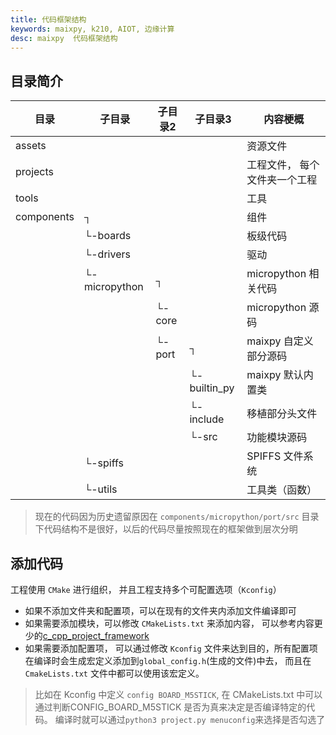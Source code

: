 ```yaml
---
title: 代码框架结构
keywords: maixpy, k210, AIOT, 边缘计算
desc: maixpy  代码框架结构
---
```





## 目录简介

| 目录 | 子目录 | 子目录2 | 子目录3 | 内容梗概 | 
| -- | -- | -- | -- | -- |
|  assets  |  |  | | 资源文件 |
|  projects  |  | | | 工程文件， 每个文件夹一个工程 | 
|  tools | | | | 工具 |
| components|┐ | | | 组件 |
|               | └-boards | | | 板级代码 |
|               | └-drivers | | | 驱动 |
|               | └-micropython |┐ | | micropython 相关代码 |
|               |                |└-core | | micropython 源码 |
|               |                |└-port|┐ | maixpy 自定义部分源码 |
|               |                |          |└-builtin_py | maixpy 默认内置类 |
|               |                |          |└-include | 移植部分头文件 |
|               |                |          |└-src | 功能模块源码 |
|               | └-spiffs | | | SPIFFS 文件系统 |
|               | └-utils | | | 工具类（函数） |


> 现在的代码因为历史遗留原因在 `components/micropython/port/src` 目录下代码结构不是很好，以后的代码尽量按照现在的框架做到层次分明


## 添加代码

工程使用 `CMake` 进行组织， 并且工程支持多个可配置选项（`Kconfig`）

* 如果不添加文件夹和配置项，可以在现有的文件夹内添加文件编译即可
* 如果需要添加模块，可以修改 `CMakeLists.txt` 来添加内容， 可以参考内容更少的[c_cpp_project_framework](https://github.com/Neutree/c_cpp_project_framework)
* 如果需要添加配置项， 可以通过修改 `Kconfig` 文件来达到目的，所有配置项在编译时会生成宏定义添加到`global_config.h`(生成的文件)中去， 而且在 `CmakeLists.txt` 文件中都可以使用该宏定义。
> 比如在 Kconfig 中定义 `config BOARD_M5STICK`, 在 CMakeLists.txt 中可以通过判断CONFIG_BOARD_M5STICK 是否为真来决定是否编译特定的代码。 编译时就可以通过`python3 project.py menuconfig`来选择是否勾选了


